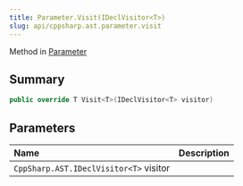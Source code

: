 ```yaml
---
title: Parameter.Visit(IDeclVisitor<T>)
slug: api/cppsharp.ast.parameter.visit
---
```

Method in [Parameter](/api/cppsharp/ast/parameter)

## Summary



```csharp
public override T Visit<T>(IDeclVisitor<T> visitor)
```

## Parameters

|Name|Description|
|:---|:---|
|`CppSharp.AST.IDeclVisitor<T>` visitor||

